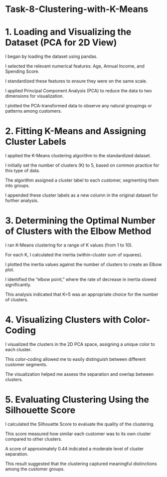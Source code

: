 # Task-8-Clustering-with-K-Means


# 1. Loading and Visualizing the Dataset (PCA for 2D View)
I began by loading the dataset using pandas.

I selected the relevant numerical features: Age, Annual Income, and Spending Score.

I standardized these features to ensure they were on the same scale.

I applied Principal Component Analysis (PCA) to reduce the data to two dimensions for visualization.

I plotted the PCA-transformed data to observe any natural groupings or patterns among customers.

# 2. Fitting K-Means and Assigning Cluster Labels
I applied the K-Means clustering algorithm to the standardized dataset.

I initially set the number of clusters (K) to 5, based on common practice for this type of data.

The algorithm assigned a cluster label to each customer, segmenting them into groups.

I appended these cluster labels as a new column in the original dataset for further analysis.

# 3. Determining the Optimal Number of Clusters with the Elbow Method
I ran K-Means clustering for a range of K values (from 1 to 10).

For each K, I calculated the inertia (within-cluster sum of squares).

I plotted the inertia values against the number of clusters to create an Elbow plot.

I identified the “elbow point,” where the rate of decrease in inertia slowed significantly.

This analysis indicated that K=5 was an appropriate choice for the number of clusters.

# 4. Visualizing Clusters with Color-Coding
I visualized the clusters in the 2D PCA space, assigning a unique color to each cluster.

This color-coding allowed me to easily distinguish between different customer segments.

The visualization helped me assess the separation and overlap between clusters.

# 5. Evaluating Clustering Using the Silhouette Score
I calculated the Silhouette Score to evaluate the quality of the clustering.

This score measured how similar each customer was to its own cluster compared to other clusters.

A score of approximately 0.44 indicated a moderate level of cluster separation.

This result suggested that the clustering captured meaningful distinctions among the customer groups.
